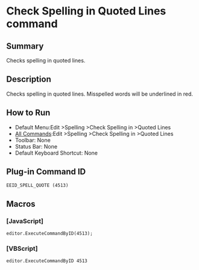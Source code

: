 # Check Spelling in Quoted Lines command

## Summary

Checks spelling in quoted lines.

## Description

Checks spelling in quoted lines. Misspelled words will be underlined in red.

## How to Run

- Default Menu:Edit \>Spelling \>Check Spelling in \>Quoted Lines
- [All Commands](../tools/all_commands):Edit \>Spelling \>Check Spelling in \>Quoted Lines
- Toolbar: None
- Status Bar: None
- Default Keyboard Shortcut: None

## Plug-in Command ID

```
EEID_SPELL_QUOTE (4513)```

## Macros

### \[JavaScript\]

```
editor.ExecuteCommandByID(4513);
```

### \[VBScript\]

```
editor.ExecuteCommandByID 4513
```
